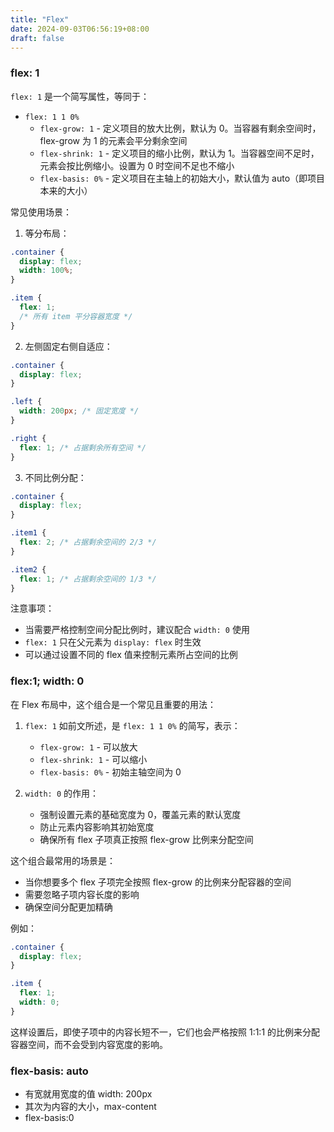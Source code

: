 ```yaml
---
title: "Flex"
date: 2024-09-03T06:56:19+08:00
draft: false
---
```


### flex: 1

`flex: 1` 是一个简写属性，等同于：

- `flex: 1 1 0%`
  - `flex-grow: 1` - 定义项目的放大比例，默认为 0。当容器有剩余空间时，flex-grow 为 1 的元素会平分剩余空间
  - `flex-shrink: 1` - 定义项目的缩小比例，默认为 1。当容器空间不足时，元素会按比例缩小。设置为 0 时空间不足也不缩小
  - `flex-basis: 0%` - 定义项目在主轴上的初始大小，默认值为 auto（即项目本来的大小）

常见使用场景：

1. 等分布局：

```css
.container {
  display: flex;
  width: 100%;
}

.item {
  flex: 1;
  /* 所有 item 平分容器宽度 */
}
```

2. 左侧固定右侧自适应：

```css
.container {
  display: flex;
}

.left {
  width: 200px; /* 固定宽度 */
}

.right {
  flex: 1; /* 占据剩余所有空间 */
}
```

3. 不同比例分配：

```css
.container {
  display: flex;
}

.item1 {
  flex: 2; /* 占据剩余空间的 2/3 */
}

.item2 {
  flex: 1; /* 占据剩余空间的 1/3 */
}
```

注意事项：

- 当需要严格控制空间分配比例时，建议配合 `width: 0` 使用
- `flex: 1` 只在父元素为 `display: flex` 时生效
- 可以通过设置不同的 flex 值来控制元素所占空间的比例

### flex:1; width: 0

在 Flex 布局中，这个组合是一个常见且重要的用法：

1. `flex: 1` 如前文所述，是 `flex: 1 1 0%` 的简写，表示：

   - `flex-grow: 1` - 可以放大
   - `flex-shrink: 1` - 可以缩小
   - `flex-basis: 0%` - 初始主轴空间为 0

2. `width: 0` 的作用：
   - 强制设置元素的基础宽度为 0，覆盖元素的默认宽度
   - 防止元素内容影响其初始宽度
   - 确保所有 flex 子项真正按照 flex-grow 比例来分配空间

这个组合最常用的场景是：

- 当你想要多个 flex 子项完全按照 flex-grow 的比例来分配容器的空间
- 需要忽略子项内容长度的影响
- 确保空间分配更加精确

例如：

```css
.container {
  display: flex;
}

.item {
  flex: 1;
  width: 0;
}
```

这样设置后，即使子项中的内容长短不一，它们也会严格按照 1:1:1 的比例来分配容器空间，而不会受到内容宽度的影响。

### flex-basis: auto

- 有宽就用宽度的值 width: 200px
- 其次为内容的大小，max-content
- flex-basis:0
